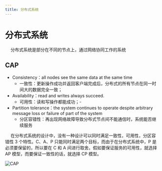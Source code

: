 ```yaml
---
title: 分布式系统
---
```


# 分布式系统

&emsp; 分布式系统是部分在不同的节点上，通过网络协同工作的系统

## CAP

- Consistency：all nodes see the same data at the same time
  - 一致性：更新操作成功并返回客户端完成后，分布式的所有节点在同一时间大的数据完全一致；
- Availability：read and writes always succeed.
  - 可用性：读和写操作都能成功；-
- Partition tolerance：the system continues to operate despite arbitrary message loss or failure of part of the system
  - 分区容错性：再出现网络故障导致分布式节点间不能通信时，系统能否继续服务

&emsp; 在分布式系统的设计中，没有一种设计可以同时满足一致性，可用性，分区容错性 3 个特性。C、A、P 只能同时满足两个目标，而由于在分布式系统中，P 是必须要保留的，所以要在 C 和 A 间进行取舍。假如要保证服务的可用性，就选择 AP 模型，而要保证一致性的话，就选择 CP 模型。

![CAP](/public/distributed/distributedSystem/CAP.png)
